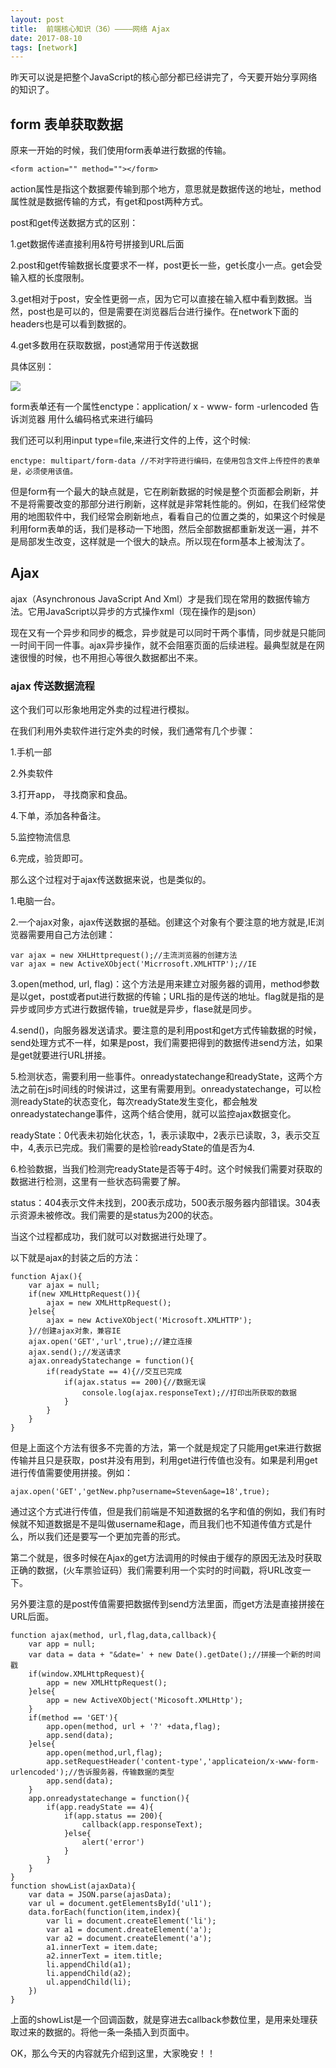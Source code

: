 ```yaml
---
layout: post
title:  前端核心知识（36）————网络 Ajax
date: 2017-08-10
tags: [network]
---
```


昨天可以说是把整个JavaScript的核心部分都已经讲完了，今天要开始分享网络的知识了。

## form 表单获取数据

原来一开始的时候，我们使用form表单进行数据的传输。

	<form action="" method=""></form>

action属性是指这个数据要传输到那个地方，意思就是数据传送的地址，method属性就是数据传输的方式，有get和post两种方式。

post和get传送数据方式的区别：

1.get数据传递直接利用&符号拼接到URL后面

2.post和get传输数据长度要求不一样，post更长一些，get长度小一点。get会受输入框的长度限制。

3.get相对于post，安全性更弱一点，因为它可以直接在输入框中看到数据。当然，post也是可以的，但是需要在浏览器后台进行操作。在network下面的headers也是可以看到数据的。

4.get多数用在获取数据，post通常用于传送数据

具体区别：

<img src="http://outu8mec9.bkt.clouddn.com/postandget.PNG">

form表单还有一个属性enctype：application/ x - www- form -urlencoded 告诉浏览器 用什么编码格式来进行编码

我们还可以利用input type=file,来进行文件的上传，这个时候:
	
	enctype: multipart/form-data //不对字符进行编码，在使用包含文件上传控件的表单是，必须使用该值。

但是form有一个最大的缺点就是，它在刷新数据的时候是整个页面都会刷新，并不是将需要改变的那部分进行刷新，这样就是非常耗性能的。例如，在我们经常使用的地图软件中，我们经常会刷新地点，看看自己的位置之类的，如果这个时候是利用form表单的话，我们是移动一下地图，然后全部数据都重新发送一遍，并不是局部发生改变，这样就是一个很大的缺点。所以现在form基本上被淘汰了。

## Ajax

ajax（Asynchronous JavaScript And Xml）才是我们现在常用的数据传输方法。它用JavaScript以异步的方式操作xml（现在操作的是json）

现在又有一个异步和同步的概念，异步就是可以同时干两个事情，同步就是只能同一时间干同一件事。ajax异步操作，就不会阻塞页面的后续进程。最典型就是在网速很慢的时候，也不用担心等很久数据都出不来。

### ajax 传送数据流程

这个我们可以形象地用定外卖的过程进行模拟。

在我们利用外卖软件进行定外卖的时候，我们通常有几个步骤：

1.手机一部

2.外卖软件

3.打开app， 寻找商家和食品。

4.下单，添加各种备注。

5.监控物流信息

6.完成，验货即可。

那么这个过程对于ajax传送数据来说，也是类似的。

1.电脑一台。

2.一个ajax对象，ajax传送数据的基础。创建这个对象有个要注意的地方就是,IE浏览器需要用自己方法创建：
	
	var ajax = new XHLHttprequest();//主流浏览器的创建方法
	var ajax = new ActiveXObject('Micrrosoft.XMLHTTP');//IE
	

3.open(method, url, flag)：这个方法是用来建立对服务器的调用，method参数是以get，post或者put进行数据的传输；URL指的是传送的地址。flag就是指的是异步或同步方式进行数据传输，true就是异步，flase就是同步。

4.send()，向服务器发送请求。要注意的是利用post和get方式传输数据的时候，send处理方式不一样，如果是post，我们需要把得到的数据传进send方法，如果是get就要进行URL拼接。

5.检测状态，需要利用一些事件。onreadystatechange和readyState，这两个方法之前在js时间线的时候讲过，这里有需要用到。onreadystatechange，可以检测readyState的状态变化，每次readyState发生变化，都会触发onreadystatechange事件，这两个结合使用，就可以监控ajax数据变化。

readyState：0代表未初始化状态，1，表示读取中，2表示已读取，3，表示交互中，4,表示已完成。我们需要的是检验readyState的值是否为4.

6.检验数据，当我们检测完readyState是否等于4时。这个时候我们需要对获取的数据进行检测，这里有一些状态码需要了解。

status：404表示文件未找到，200表示成功，500表示服务器内部错误。304表示资源未被修改。我们需要的是status为200的状态。

当这个过程都成功，我们就可以对数据进行处理了。

以下就是ajax的封装之后的方法：

	function Ajax(){
		var ajax = null;
		if(new XMLHttpRequest()){
			ajax = new XMLHttpRequest();
		}else{
			ajax = new ActiveXObject('Microsoft.XMLHTTP');
		}//创建ajax对象，兼容IE
		ajax.open('GET','url',true);//建立连接
		ajax.send();//发送请求
		ajax.onreadyStatechange = function(){
			if(readyState == 4){//交互已完成
				if(ajax.status == 200){//数据无误
					console.log(ajax.responseText);//打印出所获取的数据
				}
			}
		}
	}

但是上面这个方法有很多不完善的方法，第一个就是规定了只能用get来进行数据传输并且只是获取，post并没有用到，利用get进行传值也没有。如果是利用get进行传值需要使用拼接。例如：
	
	ajax.open('GET','getNew.php?username=Steven&age=18',true);
	
通过这个方式进行传值，但是我们前端是不知道数据的名字和值的例如，我们有时候就不知道数据是不是叫做username和age，而且我们也不知道传值方式是什么，所以我们还是要写一个更加完善的形式。

第二个就是，很多时候在Ajax的get方法调用的时候由于缓存的原因无法及时获取正确的数据，(火车票验证码）我们需要利用一个实时的时间戳，将URL改变一下。

另外要注意的是post传值需要把数据传到send方法里面，而get方法是直接拼接在URL后面。

	function ajax(method, url,flag,data,callback){
		var app = null;
		var data = data + "&date=' + new Date().getDate();//拼接一个新的时间戳
		if(window.XMLHttpRequest){
			app = new XMLHttpRequest();
		}else{
			app = new ActiveXObject('Micosoft.XMLHttp');
		}
		if(method == 'GET'){
			app.open(method, url + '?' +data,flag);
			app.send(data);
		}else{
			app.open(method,url,flag);
			app.setRequestHeader('content-type','applicateion/x-www-form-urlencoded');//告诉服务器，传输数据的类型
			app.send(data);
		}
		app.onreadystatechange = function(){
			if(app.readyState == 4){
				if(app.status == 200){
					callback(app.responseText);
				}else{
					alert('error')
				}
			}
		}
	}
	function showList(ajaxData){
		var data = JSON.parse(ajasData);
		var ul = document.getElementsById('ul1');
		data.forEach(function(item,index){
			var li = document.createElement('li');
			var a1 = document.dreateElement('a');
			var a2 = document.createElement('a');
			a1.innerText = item.date;
			a2.innerText = item.title;
			li.appendChild(a1);
			li.appendChild(a2);
			ul.appendChild(li);
		})
	}
			
上面的showList是一个回调函数，就是穿进去callback参数位里，是用来处理获取过来的数据的。将他一条一条插入到页面中。

OK，那么今天的内容就先介绍到这里，大家晚安！！






